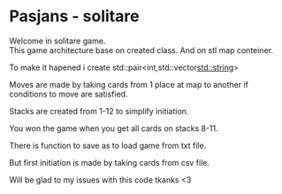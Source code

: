 # Pasjans - solitare
Welcome in solitare game.  
This game architecture base on created class.
And on stl map conteiner.

To make it hapened i create std::pair<int,std::vector<std::string>>

Moves are made by taking cards from  1 place at map to another if conditions to move are satisfied.

Stacks are created from 1-12 to simplify initiation.

You won the game when you get all cards on stacks 8-11.

There is function to save as to load game from txt file.

But first initiation is made by taking cards from csv file.

Will be glad to my issues with this code tkanks <3
